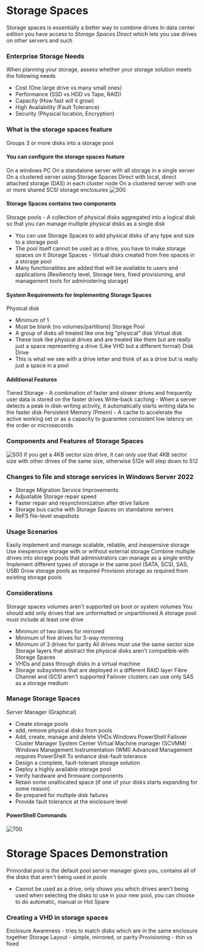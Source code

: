 # Storage Spaces
Storage spaces is essentially a better way to combine drives
In data center edition you have access to *Storage Spaces Direct* which lets you use drives on other servers and such
### Enterprise Storage Needs
When planning your storage, assess whether your storage solution meets the following needs
- Cost (One large drive vs many small ones)
- Performance (SSD vs HDD vs Tape, RAID)
- Capacity (How fast will it grow)
- High Availability (Fault Tolerance)
- Security (Physical location, Encryption)
### What is the storage spaces feature
Groups 3 or more disks into a storage pool
#### You can configure the storage spaces feature
On a windows PC
On a standalone server with all storage in a single server
On a clustered server using Storage Spaces Direct with local, direct attached storage (DAS) in each cluster node
On  a clustered server with one or more shared SCSI storage enclosures
![300](Pasted%20image%2020240129102316.png)
#### Storage Spaces contains two components
Storage pools - A collection of physical disks aggregated into a logical disk so that you can manage multiple physical disks as a single disk
- You can use Storage Spaces to add physical disks of any type and size to a storage pool
- The pool itself cannot be used as a drive, you have to make storage spaces on it
Storage Spaces - Virtual disks created from free spaces in a storage pool
- Many functionalities are added that will be available to users and applications (Resiliencty level, Storage tiers, fixed provisioning, and management tools for administering storage)
#### System Requirements for Implementing Storage Spaces
Physical disk
- Minimum of 1
- Must be blank (no volumes/partitions)
Storage Pool
- A group of disks all treated like one big "physical" disk
Virtual disk
- These look like physical drives and are treated like them but are really just a space representing a drive (Like VHD but  a different format)
Disk Drive
- This is what we see with a drive letter and think of as a drive but is really just a space in a pool
#### Additional Features
Tiered Storage - A combination of faster and slower drives and frequently user data is stored on the faster drives
Write-back caching - When a server detects a peak in disk-writing activity, it automatically starts writing data to the faster disk
Persistent Memory (Pmem) - A cache to accelerate the active working set or as a capacity to guarantee consistent low latency on the order or microseconds
### Components and Features of Storage Spaces
![500](Pasted%20image%2020240129103704.png)
if you get a 4KB sector size drive, it can only use that 4KB sector size with other drives of the same size, otherwise 512e will step down to 512
### Changes to file and storage services in Windows Server 2022
- Storage Migration Service Improvements
- Adjustable Storage repair speed
- Faster repair and resynchronization after drive failure
- Storage bus cache with Storage Spaces on standalone servers
- ReFS file-level snapshots
### Usage Scenarios
Easily implement and manage scalable, reliable, and inexpensive storage
Use inexpensive storage with or without external storage
Combine multiple drives into storage pools that administrators can manage as a single entity
Implement different types of storage in the same pool (SATA, SCSI, SAS, USB)
Grow storage pools as required
Provision storage as required from existing storage pools
### Considerations
Storage spaces volumes aren't supported on boot or system volumes
You should add only drives that are unformatted or unpartitioned
A storage pool must include at least one drive
- Minimum of two drives for mirrored
- Minimum of five drives for 3-way mirroring
- Minimum of 3 drives for parity
All drives must use the same sector size
Storage layers that abstract the physical disks aren't compatible with Storage Spaces
- VHDs and pass through disks in a virtual machine 
- Storage subsystems that are deployed in a different RAID layer
Fibre Channel and iSCSI aren't supported
Failover clusters can use only SAS as a storage medium
### Manage Storage Spaces
Server Manager (Graphical)
- Create storage pools
- add, remove physical disks from pools
- Add, create, manage and delete VHDs
Windows PowerShell
Failover Cluster Manager
System Center Virtual Machine manager (SCVMM)
Windows Management Instrumentation (WMI)
Advanced Management requires PowerShell
To enhance disk-fault tolerance
- Design a complete, fault-tolerant storage solution
- Deploy a highly available storage pool
- Verify hardware and firmware components
- Retain some unallocated space (if one of your disks starts expanding for some reason)
- Be prepared for multiple disk failures
- Provide fault tolerance at the enclosure level
#### PowerShell Commands
![700](Pasted%20image%2020240129111731.png)
# Storage Spaces Demonstration
Primordial pool is the default pool server manager gives you, contains all of the disks that aren't being used in pools
- Cannot be used as a drive, only shows you which drives aren't being used
when selecting the disks to use in your new pool, you can choose to do automatic, manual or Hot Spare
### Creating a VHD in storage spaces
Enclosure Awareness - tries to match disks which are in the same enclosure together
Storage Layout - simple, mirrored, or parity
Provisioning - thin vs fixed